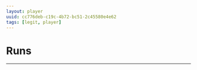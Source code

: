 ```yaml
---
layout: player
uuid: cc776deb-c19c-4b72-bc51-2c45580e4e62
tags: [legit, player]
---
```


# Runs
---
